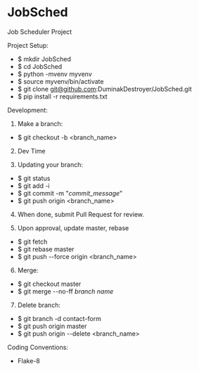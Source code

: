 # JobSched
Job Scheduler Project

Project Setup:
- $ mkdir JobSched
- $ cd JobSched
- $ python -mvenv myvenv
- $ source myvenv/bin/activate
- $ git clone git@github.com:DuminakDestroyer/JobSched.git
- $ pip install -r requirements.txt
  
Development:
1. Make a branch:
- $ git checkout -b <branch_name>

2. Dev Time

3. Updating your branch:

- $ git status
- $ git add -i
- $ git commit -m "*commit_message*"
- $ git push origin <branch_name> 

4. When done, submit Pull Request for review.

5. Upon approval, update master, rebase

- $ git fetch
- $ git rebase master
- $ git push --force origin <branch_name>

6. Merge:

- $ git checkout master
- $ git merge --no-ff *branch name*

7. Delete branch:

- $ git branch -d contact-form
- $ git push origin master
- $ git push origin --delete <branch_name>
    
Coding Conventions:
- Flake-8

